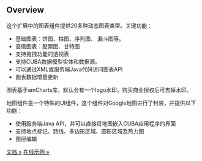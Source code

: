 ## Overview
这个扩展中的图表组件提供20多种动态图表类型。关键功能：

*   基础图表：饼图、柱图、序列图、 漏斗图等。
*   高级图表：股票图、甘特图
*   支持拖拽功能的透视表
*   支持CUBA数据模型实体和数据源。
*   可以通过XML或服务端Java代码访问图表API
*   图表数据增量更新

图表基于amCharts库，默认会有一个logo水印，购买商业授权后可去掉水印。

地图组件是一个特殊的UI组件，这个组件对Google地图进行了封装，并提供以下功能：

*   使用服务端Java API，并可以直接将地图嵌入CUBA应用程序的界面
*   支持地点标记、路线、多边形区域、圆形区域及热力图
*   图层编辑

[文档 »](https://doc.cuba-platform.com/charts-latest/) 
[在线示例 »](https://demo.cuba-platform.com/sampler/)
